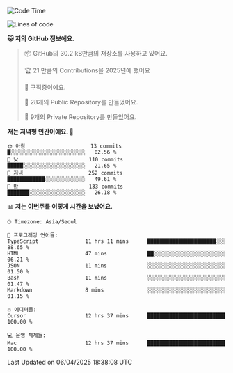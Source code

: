   <!--START_SECTION:waka-->
![Code Time](http://img.shields.io/badge/Code%20Time-1%2C038%20hrs%2032%20mins-blue)

![Lines of code](https://img.shields.io/badge/%EC%A0%80%EB%8A%94%20%EC%97%AC%ED%83%9C%EA%B9%8C%EC%A7%80%20-803.1%20thousand%20%EC%A4%84%EC%9D%98%20%EC%BD%94%EB%93%9C%EB%A5%BC%20%EC%9E%91%EC%84%B1%ED%96%88%EC%96%B4%EC%9A%94.-blue)

**🐱 저의 GitHub 정보에요.** 

> 📦 GitHub의 30.2 kB만큼의 저장소를 사용하고 있어요. 
 > 
> 🏆 21 만큼의 Contributions을 2025년에 했어요
 > 
> 💼 구직중이에요.
 > 
> 📜 28개의 Public Repository를 만들었어요. 
 > 
> 🔑 9개의 Private Repository를 만들었어요. 
 > 
**저는 저녁형 인간이에요. 🦉** 

```text
🌞 아침                     13 commits          █░░░░░░░░░░░░░░░░░░░░░░░░   02.56 % 
🌆 낮　                     110 commits         █████░░░░░░░░░░░░░░░░░░░░   21.65 % 
🌃 저녁                     252 commits         ████████████░░░░░░░░░░░░░   49.61 % 
🌙 밤　                     133 commits         ███████░░░░░░░░░░░░░░░░░░   26.18 % 
```


📊 **저는 이번주를 이렇게 시간을 보냈어요.** 

```text
🕑︎ Timezone: Asia/Seoul

💬 프로그래밍 언어들: 
TypeScript               11 hrs 11 mins      ██████████████████████░░░   88.65 % 
HTML                     47 mins             ██░░░░░░░░░░░░░░░░░░░░░░░   06.21 % 
JSON                     11 mins             ░░░░░░░░░░░░░░░░░░░░░░░░░   01.50 % 
Bash                     11 mins             ░░░░░░░░░░░░░░░░░░░░░░░░░   01.47 % 
Markdown                 8 mins              ░░░░░░░░░░░░░░░░░░░░░░░░░   01.15 % 

🔥 에디터들: 
Cursor                   12 hrs 37 mins      █████████████████████████   100.00 % 

💻 운영 체제들: 
Mac                      12 hrs 37 mins      █████████████████████████   100.00 % 
```


 Last Updated on 06/04/2025 18:38:08 UTC
<!--END_SECTION:waka-->
